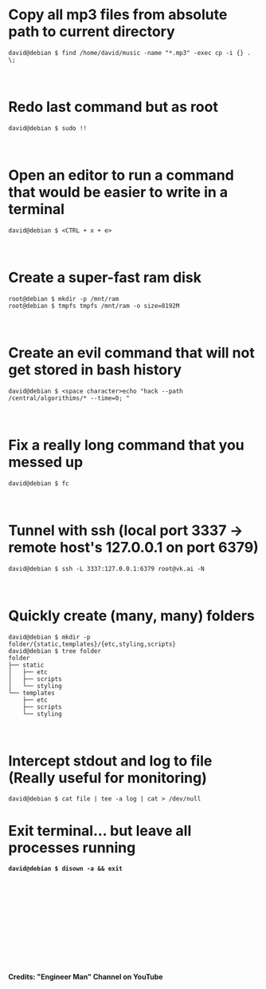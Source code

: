 # Copy all mp3 files from absolute path to current directory 
```
david@debian $ find /home/david/music -name "*.mp3" -exec cp -i {} . \;
```
<br />

# Redo last command but as root
```
david@debian $ sudo !!
```
<br />

# Open an editor to run a command that would be easier to write in a terminal
```
david@debian $ <CTRL + x + e>
```
<br />

# Create a super-fast ram disk

```
root@debian $ mkdir -p /mnt/ram
root@debian $ tmpfs tmpfs /mnt/ram -o size=8192M
```
<br />

# Create an evil command that will not get stored in bash history

```
david@debian $ <space character>echo "hack --path /central/algorithims/* --time=0; "
```
<br />

# Fix a really long command that you messed up

```
david@debian $ fc
```
<br />

# Tunnel with ssh (local port 3337 -> remote host's 127.0.0.1 on port 6379)

```
david@debian $ ssh -L 3337:127.0.0.1:6379 root@vk.ai -N
```
<br />

# Quickly create (many, many) folders

```
david@debian $ mkdir -p folder/{static,templates}/{etc,styling,scripts}
david@debian $ tree folder
folder
├── static
│   ├── etc
│   ├── scripts
│   └── styling
└── templates
    ├── etc
    ├── scripts
    └── styling
```
<br />

# Intercept stdout and log to file (Really useful for monitoring)

```
david@debian $ cat file | tee -a log | cat > /dev/null
```
<b />


# Exit terminal... but leave all processes running
```
david@debian $ disown -a && exit
```
<br />
<br />
<br />
<br />
<br />
<br />
<br />
<br />
<br />
<br />
<br />
Credits: "Engineer Man" Channel on YouTube
